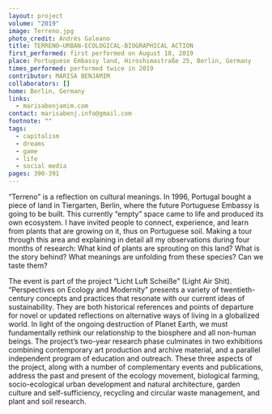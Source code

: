 ```yaml
---
layout: project
volume: "2019"
image: Terreno.jpg
photo_credit: Andrés Galeano
title: TERRENO—URBAN-ECOLOGICAL-BIOGRAPHICAL ACTION
first_performed: first performed on August 18, 2019
place: Portuguese Embassy land, Hiroshimastraße 25, Berlin, Germany
times_performed: performed twice in 2019
contributor: MARISA BENJAMIM
collaborators: []
home: Berlin, Germany
links:
  - marisabenjamim.com
contact: marisabenj.info@gmail.com
footnote: ""
tags:
  - capitalism
  - dreams
  - game
  - life
  - social media
pages: 390-391
---
```


“Terreno” is a reflection on cultural meanings. In 1996, Portugal bought a piece of land in Tiergarten, Berlin, where the future Portuguese Embassy is going to be built. This currently “empty” space came to life and produced its own ecosystem. I have invited people to connect, experience, and learn from plants that are growing on it, thus on Portuguese soil. Making a tour through this area and explaining in detail all my observations during four months of research: What kind of plants are sprouting on this land? What is the story behind? What meanings are unfolding from these species? Can we taste them?

The event is part of the project “Licht Luft Scheiße” (Light Air Shit). “Perspectives on Ecology and Modernity” presents a variety of twentieth-century concepts and practices that resonate with our current ideas of sustainability. They are both historical references and points of departure for novel or updated reflections on alternative ways of living in a globalized world. In light of the ongoing destruction of Planet Earth, we must fundamentally rethink our relationship to the biosphere and all non-human beings. The project’s two-year research phase culminates in two exhibitions combining contemporary art production and archive material, and a parallel independent program of education and outreach. These three aspects of the project, along with a number of complementary events and publications, address the past and present of the ecology movement, biological farming, socio-ecological urban development and natural architecture, garden culture and self-sufficiency, recycling and circular waste management, and plant and soil research.
